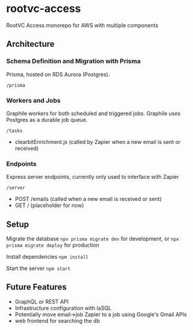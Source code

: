 # rootvc-access
RootVC Access monorepo for AWS with multiple components

## Architecture
### Schema Definition and Migration with Prisma
Prisma, hosted on RDS Aurora (Postgres).

`/prisma`

### Workers and Jobs
Graphile workers for both scheduled and triggered jobs. Graphile uses Postgres as a durable job queue.

`/tasks`

- clearbitEnrichment.js (called by Zapier when a new email is sent or received)

### Endpoints
Express server endpoints, currently only used to interface with Zapier

`/server`

- POST /emails (called when a new email is received or sent)
- GET / (placeholder for now)

## Setup

Migrate the database
`npx prisma migrate dev` for development, or `npx prisma migrate deploy` for production

Install dependencies
`npm install`

Start the server
`npm start`

## Future Features
- GraphQL or REST API
- Infrastructure configuration with IaSQL
- Potentially move email->job Zapier to a job using Google's Gmail APIs
- web frontend for searching the db

